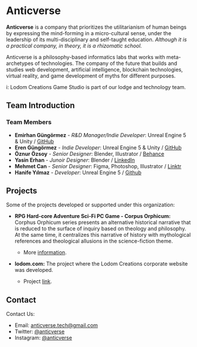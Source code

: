 # Anticverse

**Anticverse** is a company that prioritizes the utilitarianism of human beings by expressing the mind-forming in a micro-cultural sense, under the leadership of its multi-disciplinary and self-taught education. _Although it is a practical company, in theory, it is a rhizomatic school._

Anticverse is a philosophy-based informatics labs that works with meta-archetypes of technologies. The company of the future that builds and studies web development, artificial intelligence, blockchain technologies, virtual reality, and game development of myths for different purposes.

i: Lodom Creations Game Studio is part of our lodge and technology team.

## Team Introduction

### Team Members

- **Emirhan Güngörmez** - *R&D Manager/Indie Developer*: Unreal Engine 5 & Unity / [GitHub](https://github.com/emirhangungormez)
- **Eren Güngörmez** - *Indie Developer*: Unreal Engine 5 & Unity / [GitHub](https://github.com/erengungormez)
- **Öznur Özsoy** - *Senior Designer*: Blender, Illustrator / [Behance](https://www.behance.net/znurzsoy)
- **Yasin Erhan** - *Junoir Designer*: Blender / [LinkedIn](https://www.linkedin.com/in/yasin-erhan/)
- **Mehmet Can** - *Senior Designer*: Figma, Photoshop, Illustrator / [Linktr](https://linktr.ee/canframe)
- **Hanife Yılmaz** - *Developer*: Unreal Engine 5 / [Github](https://github.com/MTMLYNX)

## Projects

Some of the projects developed or supported under this organization:

- **RPG Hard-core Adventure Sci-Fi PC Game - Corpus Orphicum:** Corphus Orphicum series presents an alternative historical narrative that is reduced to the surface of inquiry based on theology and philosophy. At the same time, it centralizes this narrative of history with mythological references and theological allusions in the science-fiction theme.
  - More [information](https://www.instagram.com/corpusorphicum/). 

- **lodom.com:** The project where the Lodom Creations corporate website was developed.
  - Project [link](https://github.com/anticverse/lodom).

## Contact

Contact Us:

- Email: [anticverse.tech@gmail.com](mailto:anticverse.tech@gmail.com)
- Twitter: [@anticverse](https://twitter.com/anticverse)
- Instagram: [@anticverse](https://www.instagram.com/anticverse/)
